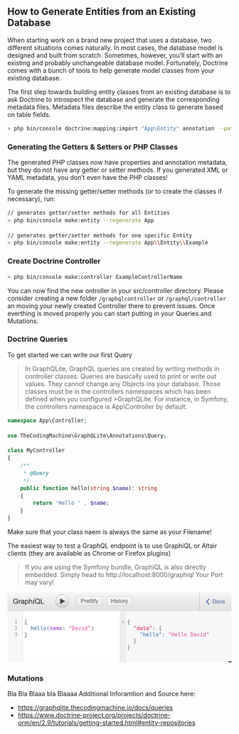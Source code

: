 ## How to Generate Entities from an Existing Database

When starting work on a brand new project that uses a database, two different situations comes naturally. In most cases, the database model is designed and built from scratch. Sometimes, however, you’ll start with an existing and probably unchangeable database model. Fortunately, Doctrine comes with a bunch of tools to help generate model classes from your existing database.

The first step towards building entity classes from an existing database is to ask Doctrine to introspect the database and generate the corresponding metadata files. Metadata files describe the entity class to generate based on table fields.

```bash
> php bin/console doctrine:mapping:import "App\Entity" annotation --path=src/Entity
```

### Generating the Getters & Setters or PHP Classes
The generated PHP classes now have properties and annotation metadata, but they do not have any getter or setter methods. If you generated XML or YAML metadata, you don’t even have the PHP classes!

To generate the missing getter/setter methods (or to create the classes if necessary), run:
```bash
// generates getter/setter methods for all Entities
> php bin/console make:entity --regenerate App

// generates getter/setter methods for one specific Entity
> php bin/console make:entity --regenerate App\\Entity\\Example
```
### Create Doctrine Controller
```bash
> php bin/console make:controller ExampleControllerName
```
You can now find the new ontroller in your src/controller directory. Please consider creating a new folder `/graphqlcontroller` or `/graphql/controller` an moving your newly created Controller there to prevent issues. Once everthing is moved properly you can start putting in your Queries and Mutations.

### Doctrine Queries
To get started we can write our first Query

>In GraphQLite, GraphQL queries are created by writing methods in controller classes.
Queries are basically used to print or write out values. They cannot change any Objects ins your database.
Those classes must be in the controllers namespaces which has been defined when you configured >GraphQLite. For instance, in Symfony, the controllers namespace is App\Controller by default.

```php
namespace App\Controller;

use TheCodingMachine\GraphQLite\Annotations\Query;

class MyController
{
    /**
     * @Query
     */
    public function hello(string $name): string
    {
        return 'Hello ' . $name;
    }
}
```
Make sure that your class naem is always the same as your Filename!

The easiest way to test a GraphQL endpoint is to use GraphiQL or Altair clients (they are available as Chrome or Firefox plugins)
>If you are using the Symfony bundle, GraphiQL is also directly embedded.
Simply head to http://localhost:8000/graphiql
> Your Port may vary!

![](uploads/f9918a21c1125f31d935452c1a14ce90/query1-5a22bbe2398efcc725ea571a07ff2c9b.png)

### Mutations

Bla Bla Blaaa bla Blaaaa
Additional Inforamtion and Source here:
- https://graphqlite.thecodingmachine.io/docs/queries
- https://www.doctrine-project.org/projects/doctrine-orm/en/2.9/tutorials/getting-started.html#entity-repositories